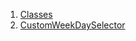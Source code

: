 

1. [Classes](widgets_custom_weekday_selector/widgets_custom_weekday_selector-library.html#classes)
2. [CustomWeekDaySelector](widgets_custom_weekday_selector/CustomWeekDaySelector-class.html)

